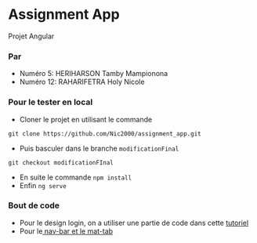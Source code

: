 # Assignment App

Projet Angular

### Par
* Numéro 5: HERIHARSON Tamby Mampionona
* Numéro 12: RAHARIFETRA Holy Nicole

### Pour le tester en local

* Cloner le projet en utilisant le commande 
```url
git clone https://github.com/Nic2000/assignment_app.git
```
* Puis basculer dans le branche `modificationFinal`
```url
git checkout modificationFInal
```
* En suite le commande `npm install`
* Enfin `ng serve`

### Bout de code

* Pour le design login, on a utiliser une partie de code dans cette [tutoriel](https://shrimaliasi.medium.com/simple-login-ui-with-angular-and-material-design-5e7390ca404a)
* Pour le[ nav-bar et le mat-tab](https://material.angular.io/)
